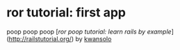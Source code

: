 # ror tutorial: first app

poop poop poop [*ror poop tutorial: learn rails by example*] (http://railstutorial.org/)
by [kwansolo](http://facebook.com)

